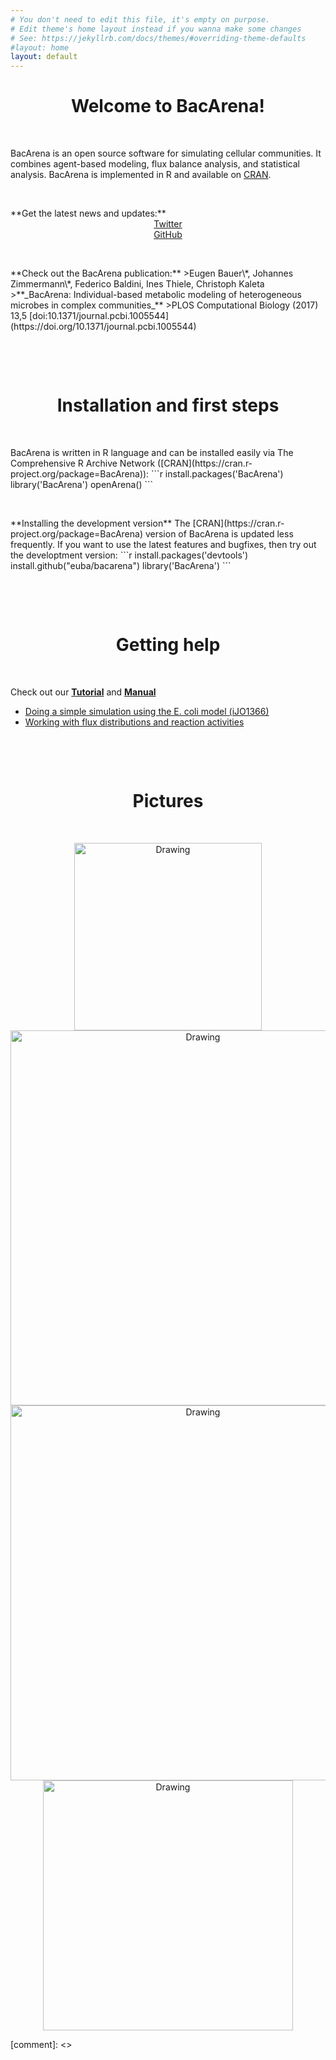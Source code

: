 ```yaml
---
# You don't need to edit this file, it's empty on purpose.
# Edit theme's home layout instead if you wanna make some changes
# See: https://jekyllrb.com/docs/themes/#overriding-theme-defaults
#layout: home
layout: default
---
```

<link href="//maxcdn.bootstrapcdn.com/font-awesome/4.7.0/css/font-awesome.min.css" rel="stylesheet">


<center><i class="fa fa-bullhorn fa-5x" aria-hidden="true"></i></center>
<center><h1>Welcome to BacArena!</h1></center>
<p>&nbsp;</p>

BacArena is an open source software for simulating cellular communities. 
It combines agent-based modeling, flux balance analysis, and statistical analysis.
BacArena is implemented in R and available on [CRAN](https://cran.r-project.org/package=BacArena).

<p>&nbsp;</p>
**Get the latest news and updates:**  
<center>
  <a href="https://twitter.com/{{ site.twitter_username }}">
    <i class="fa fa-twitter fa-3x"></i> Twitter
  </a><br>
  <a href="{{ site.github.repository_url }}">
    <i class="fa fa-github fa-3x"></i> GitHub
  </a>
</center>

<p>&nbsp;</p>
**Check out the BacArena publication:**  
>Eugen Bauer\*, Johannes Zimmermann\*, Federico Baldini, Ines Thiele, Christoph Kaleta  
>**_BacArena: Individual-based metabolic modeling of heterogeneous microbes in complex communities_**
>PLOS Computational Biology (2017) 13,5 [doi:10.1371/journal.pcbi.1005544](https://doi.org/10.1371/journal.pcbi.1005544)  


<p>&nbsp;</p><p>&nbsp;</p>
<center><i class="fa fa-laptop fa-5x" aria-hidden="true"></i></center>
<center><h1>Installation and first steps</h1></center>
<p>&nbsp;</p>
BacArena is written in R language and can be installed easily via The Comprehensive R Archive Network ([CRAN](https://cran.r-project.org/package=BacArena)):
```r
install.packages('BacArena')
library('BacArena')
openArena()
```

<p>&nbsp;</p>
**Installing the development version**  
The [CRAN](https://cran.r-project.org/package=BacArena) version of BacArena is updated less frequently.
If you want to use the latest features and bugfixes, then try out the developtment version:
```r
install.packages('devtools')
install.github("euba/bacarena")
library('BacArena')
```


<p>&nbsp;</p><p>&nbsp;</p>
<center><i class="fa fa-info fa-5x" aria-hidden="true"></i></center>
<center><h1>Getting help</h1></center>
<p>&nbsp;</p>

Check out our [**Tutorial**](https://cran.r-project.org/web/packages/BacArena/vignettes/BacArena-Introduction.pdf) and [**Manual**](https://cran.r-project.org/web/packages/BacArena/BacArena.pdf)
- <a href="https://gist.github.com/jotech/22d46d901d5d63aeb58f007b9882e056">Doing a simple simulation using the E. coli model (iJO1366)</a>
- <a href="https://gist.github.com/jotech/8dd1e27b21ab70ecf2b2a56e5b70a2e0">Working with flux distributions and reaction activities</a>

<script src="https://gist.github.com/jotech/8dd1e27b21ab70ecf2b2a56e5b70a2e0.js"></script>

<p>&nbsp;</p><p>&nbsp;</p>
<center><i class="fa fa-camera-retro fa-5x" aria-hidden="true"></i></center>
<center><h1>Pictures</h1></center>
<p>&nbsp;</p>

<center><img src="{{ site.url }}/img/bacarena.png" alt="Drawing" style="width: 300px;"/></center>
<center><img src="{{ site.url }}/img/bacarena_poa.png" alt="Drawing" style="width: 600px;"/></center>
<center><img src="{{ site.url }}/img/bacarena_sihumi1.png" alt="Drawing" style="width: 600px;"/></center>
<center><img src="{{ site.url }}/img/bacarena_sihumi2.png" alt="Drawing" style="width: 400px;"/></center>

[comment]: <> <script src="https://gist.github.com/parkr/c08ee0f2726fd0e3909d.js"> </script>
